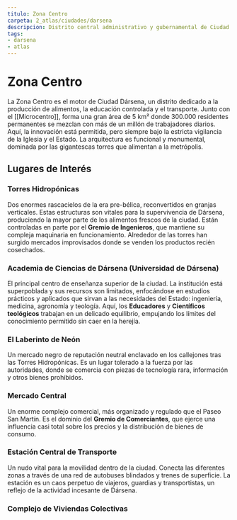 ```yaml
---
titulo: Zona Centro
carpeta: 2_atlas/ciudades/darsena
descripcion: Distrito central administrativo y gubernamental de Ciudad Dársena.
tags:
- darsena
- atlas
---
```


# Zona Centro

La Zona Centro es el motor de Ciudad Dársena, un distrito dedicado a la producción de alimentos, la educación controlada y el transporte. Junto con el [[Microcentro]], forma una gran área de 5 km² donde 300.000 residentes permanentes se mezclan con más de un millón de trabajadores diarios. Aquí, la innovación está permitida, pero siempre bajo la estricta vigilancia de la Iglesia y el Estado. La arquitectura es funcional y monumental, dominada por las gigantescas torres que alimentan a la metrópolis.

## Lugares de Interés

### **Torres Hidropónicas**
Dos enormes rascacielos de la era pre-bélica, reconvertidos en granjas verticales. Estas estructuras son vitales para la supervivencia de Dársena, produciendo la mayor parte de los alimentos frescos de la ciudad. Están controladas en parte por el **Gremio de Ingenieros**, que mantiene su compleja maquinaria en funcionamiento. Alrededor de las torres han surgido mercados improvisados donde se venden los productos recién cosechados.

### **Academia de Ciencias de Dársena (Universidad de Dársena)**
El principal centro de enseñanza superior de la ciudad. La institución está superpoblada y sus recursos son limitados, enfocándose en estudios prácticos y aplicados que sirvan a las necesidades del Estado: ingeniería, medicina, agronomía y teología. Aquí, los **Educadores** y **Científicos teológicos** trabajan en un delicado equilibrio, empujando los límites del conocimiento permitido sin caer en la herejía.

### **El Laberinto de Neón**
Un mercado negro de reputación neutral enclavado en los callejones tras las Torres Hidropónicas. Es un lugar tolerado a la fuerza por las autoridades, donde se comercia con piezas de tecnología rara, información y otros bienes prohibidos.

### **Mercado Central**
Un enorme complejo comercial, más organizado y regulado que el Paseo San Martín. Es el dominio del **Gremio de Comerciantes**, que ejerce una influencia casi total sobre los precios y la distribución de bienes de consumo.

### **Estación Central de Transporte**
Un nudo vital para la movilidad dentro de la ciudad. Conecta las diferentes zonas a través de una red de autobuses blindados y trenes de superficie. La estación es un caos perpetuo de viajeros, guardias y transportistas, un reflejo de la actividad incesante de Dársena.

### **Complejo de Viviendas Colectivas**
